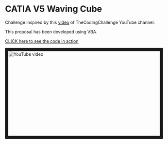 # CATIA V5 Waving Cube

Challenge inspired by this [video](https://www.youtube.com/watch?v=H81Tdrmz2LA) of TheCodingChallenge YouTube channel.

This proposal has been developed using VBA.

[CLICK here to see the code in action](https://youtu.be/IVVExjg4HzE)

<a href="http://www.youtube.com/watch?feature=player_embedded&v=IVVExjg4HzE
" target="_blank"><img src="http://img.youtube.com/vi/IVVExjg4HzE/0.jpg" 
alt="YouTube video" width="500" height="280" border="10" /></a>